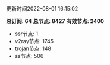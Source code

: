 更新时间2022-08-01 16:15:02

**总订阅: 64**
**总节点: 8427**
**有效节点: 2400**
- ssr节点: 1
- v2ray节点: 1745
- trojan节点: 148
- ss节点: 506
